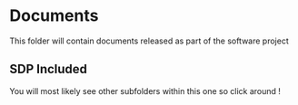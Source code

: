 # Documents

This folder will contain documents released as part of the software project

## SDP Included

You will most likely see other subfolders within this one so click around !
